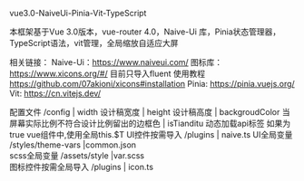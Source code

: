 vue3.0-NaiveUi-Pinia-Vit-TypeScript


本框架基于Vue 3.0版本，vue-router 4.0，Naive-Ui 库，Pinia状态管理器，TypeScript语法，vit管理，全局缩放自适应大屏


相关链接：
 Naive-Ui：https://www.naiveui.com/
 图标库：https://www.xicons.org/#/ 目前只导入fluent  使用教程  https://github.com/07akioni/xicons#installation
 Pinia: https://pinia.vuejs.org/
 Vit: https://cn.vitejs.dev/

 配置文件 /config
          | width  设计稿宽度
          | height 设计稿高度
          | backgroudColor 当屏幕实际比例不符合设计比例留出的边框色
          | isTianditu 动态加载api标签    如果为true  vue组件中,使用全局this.$T
 UI控件按需导入 /plugins
                | naive.ts
 UI全局变量     /styles/theme-vars
                |common.json      
 scss全局变量    /assets/style
                |var.scss                                        
 图标控件按需全局导入 /plugins
                      | icon.ts



 
          



